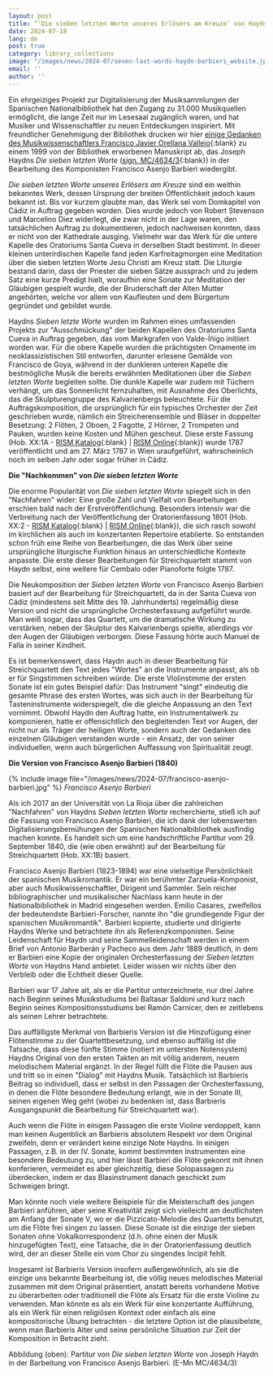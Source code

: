 ```yaml
---
layout: post
title: “‘Die sieben letzten Worte unseres Erlösers am Kreuze’ von Haydn und Barbieri”
date: 2024-07-18
lang: de
post: true
category: library_collections
image: "/images/news/2024-07/seven-last-words-haydn-barbieri_website.jpg"
email: ''
author: ''
---
```


Ein ehrgeiziges Projekt zur Digitalisierung der Musiksammlungen der Spanischen Nationalbibliothek hat den Zugang zu 31.000 Musikquellen ermöglicht, die lange Zeit nur im Lesesaal zugänglich waren, und hat Musiker und Wissenschaftler zu neuen Entdeckungen inspiriert. Mit freundlicher Genehmigung der Bibliothek drucken wir hier [einige Gedanken des Musikwissenschaftlers Francisco Javier Orellana Vallejo](https://www.bne.es/es/blog/blog-bne/siete-palabras-haydnbarbieri-excepcional-version-para-siglo-xxi){:blank} zu einem 1999 von der Bibliothek erworbenen Manuskript ab, das Joseph Haydns _Die sieben letzten Worte_ ([sign. MC/4634/3](http://bdh-rd.bne.es/viewer.vm?id=0000115326){:blank}) in der Bearbeitung des Komponisten Francisco Asenjo Barbieri wiedergibt. 

_Die sieben letzten Worte unseres Erlösers am Kreuze_ sind ein weithin bekanntes Werk, dessen Ursprung der breiten Öffentlichkeit jedoch kaum bekannt ist. Bis vor kurzem glaubte man, das Werk sei vom Domkapitel von Cádiz in Auftrag gegeben worden. Dies wurde jedoch von Robert Stevenson und Marcelino Diez widerlegt, die zwar nicht in der Lage waren, den tatsächlichen Auftrag zu dokumentieren, jedoch nachweisen konnten, dass er nicht von der Kathedrale ausging. Vielmehr war das Werk für die untere Kapelle des Oratoriums Santa Cueva in derselben Stadt bestimmt. In dieser kleinen unterirdischen Kapelle fand jeden Karfreitagmorgen eine Meditation über die sieben letzten Worte Jesu Christi am Kreuz statt. Die Liturgie bestand darin, dass der Priester die sieben Sätze aussprach und zu jedem Satz eine kurze Predigt hielt, woraufhin eine Sonate zur Meditation der Gläubigen gespielt wurde, die der Bruderschaft der Alten Mutter angehörten, welche vor allem von Kaufleuten und dem Bürgertum gegründet und gebildet wurde.

Haydns _Sieben letzte Worte_ wurden im Rahmen eines umfassenden Projekts zur "Ausschmückung" der beiden Kapellen des Oratoriums Santa Cueva in Auftrag gegeben, das vom Markgrafen von Valde-Íñigo initiiert worden war. Für die obere Kapelle wurden die prächtigsten Ornamente im neoklassizistischen Stil entworfen, darunter erlesene Gemälde von Francisco de Goya, während in der dunkleren unteren Kapelle die bestmögliche Musik die bereits erwähnten Meditationen über die _Sieben letzten Worte_ begleiten sollte. Die dunkle Kapelle war zudem mit Tüchern verhängt, um das Sonnenlicht fernzuhalten, mit Ausnahme des Oberlichts, das die Skulpturengruppe des Kalvarienbergs beleuchtete. Für die Auftragskomposition, die ursprünglich für ein typisches Orchester der Zeit geschrieben wurde, nämlich ein Streicherensemble und Bläser in doppelter Besetzung: 2 Flöten, 2 Oboen, 2 Fagotte, 2 Hörner, 2 Trompeten und Pauken, wurden keine Kosten und Mühen gescheut. Diese erste Fassung (Hob. XX:1A - [RISM Katalog](https://opac.rism.info/search?View=rism&q=Hob+XX:1A){:blank} \| [RISM Online](https://rism.online/search?q=hob%20XX%3A1A&mode=sources&page=1&rows=20){:blank}) wurde 1787 veröffentlicht und am 27. März 1787 in Wien uraufgeführt, wahrscheinlich noch im selben Jahr oder sogar früher in Cádiz.

**Die "Nachkommen" von _Die sieben letzten Worte_**

Die enorme Popularität von _Die sieben letzten Worte_ spiegelt sich in den "Nachfahren" wider: Eine große Zahl und Vielfalt von Bearbeitungen erschien bald nach der Erstveröffentlichung. Besonders intensiv war die Verbreitung nach der Veröffentlichung der Oratorienfassung 1801 (Hob. XX:2 - [RISM Katalog](https://opac.rism.info/search?View=rism&q=Hob+XX:2){:blank} \| [RISM Online](https://rism.online/search?q=hob%20XX%3A2&mode=sources&page=1&rows=20){:blank}), die sich rasch sowohl im kirchlichen als auch im konzertanten Repertoire etablierte. So entstanden schon früh eine Reihe von Bearbeitungen, die das Werk über seine ursprüngliche liturgische Funktion hinaus an unterschiedliche Kontexte anpasste. Die erste dieser Bearbeitungen für Streichquartett stammt von Haydn selbst, eine weitere für Cembalo oder Pianoforte folgte 1787.

Die Neukomposition der _Sieben letzten Worte_ von Francisco Asenjo Barbieri basiert auf der Bearbeitung für Streichquartett, da in der Santa Cueva von Cádiz (mindestens seit Mitte des 19. Jahrhunderts) regelmäßig diese Version und nicht die ursprüngliche Orchesterfassung aufgeführt wurde. Man weiß sogar, dass das Quartett, um die dramatische Wirkung zu verstärken, neben der Skulptur des Kalvarienbergs spielte, allerdings vor den Augen der Gläubigen verborgen. Diese Fassung hörte auch Manuel de Falla in seiner Kindheit.

Es ist bemerkenswert, dass Haydn auch in dieser Bearbeitung für Streichquartett den Text jedes "Wortes" an die Instrumente anpasst, als ob er für Singstimmen schreiben würde. Die erste Violinstimme der ersten Sonate ist ein gutes Beispiel dafür: Das Instrument "singt" eindeutig die gesamte Phrase des ersten Wortes, was sich auch in der Bearbeitung für Tasteninstrumente widerspiegelt, die die gleiche Anpassung an den Text vornimmt. Obwohl Haydn den Auftrag hatte, ein Instrumentalwerk zu komponieren, hatte er offensichtlich den begleitenden Text vor Augen, der nicht nur als Träger der heiligen Worte, sondern auch der Gedanken des einzelnen Gläubigen verstanden wurde - ein Ansatz, der von seiner individuellen, wenn auch bürgerlichen Auffassung von Spiritualität zeugt.

**Die Version von Francisco Asenjo Barbieri (1840)**

{% include image file="/images/news/2024-07/francisco-asenjo-barbieri.jpg" %}
_Francisco Asenjo Barbieri_

Als ich 2017 an der Universität von La Rioja über die zahlreichen "Nachfahren" von Haydns _Sieben letzten Worte_ recherchierte, stieß ich auf die Fassung von Francisco Asenjo Barbieri, die ich dank der lobenswerten Digitalisierungsbemühungen der Spanischen Nationalbibliothek ausfindig machen konnte. Es handelt sich um eine handschriftliche Partitur vom 29. September 1840, die (wie oben erwähnt) auf der Bearbeitung für Streichquartett (Hob. XX:1B) basiert.

Francisco Asenjo Barbieri (1823-1894) war eine vielseitige Persönlichkeit der spanischen Musikromantik. Er war ein berühmter Zarzuela-Komponist, aber auch Musikwissenschaftler, Dirigent und Sammler. Sein reicher bibliographischer und musikalischer Nachlass kann heute in der Nationalbibliothek in Madrid eingesehen werden. Emilio Casares, zweifellos der bedeutendste Barbieri-Forscher, nannte ihn "die grundlegende Figur der spanischen Musikromantik". Barbieri kopierte, studierte und dirigierte Haydns Werke und betrachtete ihn als Referenzkomponisten. Seine Leidenschaft für Haydn und seine Sammelleidenschaft werden in einem Brief von Antonio Barberán y Pacheco aus dem Jahr 1889 deutlich, in dem er Barbieri eine Kopie der originalen Orchesterfassung der _Sieben letzten Worte_ von Haydns Hand anbietet. Leider wissen wir nichts über den Verbleib oder die Echtheit dieser Quelle.

Barbieri war 17 Jahre alt, als er die Partitur unterzeichnete, nur drei Jahre nach Beginn seines Musikstudiums bei Baltasar Saldoni und kurz nach Beginn seines Kompositionsstudiums bei Ramón Carnicer, den er zeitlebens als seinen Lehrer betrachtete.

Das auffälligste Merkmal von Barbieris Version ist die Hinzufügung einer Flötenstimme zu der Quartettbesetzung, und ebenso auffällig ist die Tatsache, dass diese fünfte Stimme (notiert im untersten Notensystem) Haydns Original von den ersten Takten an mit völlig anderem, neuem melodischem Material ergänzt. In der Regel füllt die Flöte die Pausen aus und tritt so in einen "Dialog" mit Haydns Musik. Tatsächlich ist Barbieris Beitrag so individuell, dass er selbst in den Passagen der Orchesterfassung, in denen die Flöte besondere Bedeutung erlangt, wie in der Sonate III, seinen eigenen Weg geht (wobei zu bedenken ist, dass Barbieris Ausgangspunkt die Bearbeitung für Streichquartett war).

Auch wenn die Flöte in einigen Passagen die erste Violine verdoppelt, kann man keinen Augenblick an Barbieris absolutem Respekt vor dem Original zweifeln, denn er verändert keine einzige Note Haydns. In einigen Passagen, z.B. in der IV. Sonate, kommt bestimmten Instrumenten eine besondere Bedeutung zu, und hier lässt Barbieri die Flöte gekonnt mit ihnen konferieren, vermeidet es aber gleichzeitig, diese Solopassagen zu überdecken, indem er das Blasinstrument danach geschickt zum Schweigen bringt.

Man könnte noch viele weitere Beispiele für die Meisterschaft des jungen Barbieri anführen, aber seine Kreativität zeigt sich vielleicht am deutlichsten am Anfang der Sonate V, wo er die Pizzicato-Melodie des Quartetts benutzt, um die Flöte frei singen zu lassen. Diese Sonate ist die einzige der sieben Sonaten ohne Vokalkorrespondenz (d.h. ohne einen der Musik hinzugefügten Text), eine Tatsache, die in der Oratorienfassung deutlich wird, der an dieser Stelle ein vom Chor zu singendes Incipit fehlt.

Insgesamt ist Barbieris Version insofern außergewöhnlich, als sie die einzige uns bekannte Bearbeitung ist, die völlig neues melodisches Material zusammen mit dem Original präsentiert, anstatt bereits vorhandene Motive zu überarbeiten oder traditionell die Flöte als Ersatz für die erste Violine zu verwenden. Man könnte es als ein Werk für eine konzertante Aufführung, als ein Werk für einen religiösen Kontext oder einfach als eine kompositorische Übung betrachten - die letztere Option ist die plausibelste, wenn man Barbieris Alter und seine persönliche Situation zur Zeit der Komposition in Betracht zieht.

Abbildung (oben): Partitur von _Die sieben letzten Worte_ von Joseph Haydn in der Barbeitung von Francisco Asenjo Barbieri. (E-Mn MC/4634/3)
